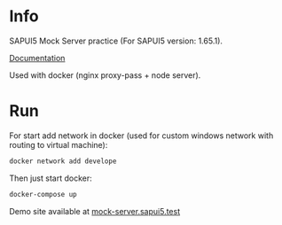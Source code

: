 # Info

SAPUI5 Mock Server practice (For SAPUI5 version: 1.65.1).

[Documentation](https://sapui5.hana.ondemand.com/#/topic/3a9728ec31f94ca18a7d543ce419d85d)

Used with docker (nginx proxy-pass + node server).
 
# Run

For start add network in docker (used for custom windows network with routing to virtual machine):

```bash
docker network add develope
```

Then just start docker:

```bash
docker-compose up
```

Demo site available at [mock-server.sapui5.test](http://mock-server.sapui5.test/test/mockServer.html)